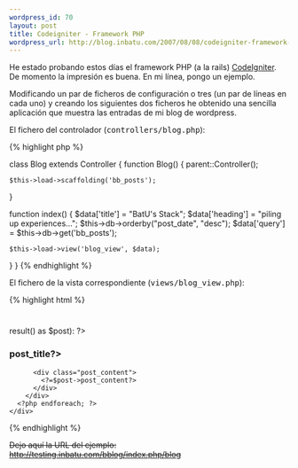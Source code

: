 ```yaml
--- 
wordpress_id: 70
layout: post
title: Codeigniter - Framework PHP
wordpress_url: http://blog.inbatu.com/2007/08/08/codeigniter-framework-php/
---
```

He estado probando estos días el framework PHP (a la rails) <a href="http://www.codeigniter.com">CodeIgniter</a>. De momento la impresión es buena. En mi línea, pongo un ejemplo.

Modificando un par de ficheros de configuración o tres (un par de líneas en cada uno) y creando los siguientes dos ficheros he obtenido una sencilla aplicación que muestra las entradas de mi blog de wordpress.

El fichero del controlador (<tt>controllers/blog.php</tt>):

{% highlight php %}

class Blog extends Controller {
  function Blog() {
    parent::Controller();

    $this->load->scaffolding('bb_posts');
  }

  function index() {
    $data['title'] = "BatU's Stack";
    $data['heading'] = "piling up experiences...";
    $this->db->orderby("post_date", "desc");
    $data['query'] = $this->db->get('bb_posts');

    $this->load->view('blog_view', $data);
  }
}
{% endhighlight %}

El fichero de la vista correspondiente (<tt>views/blog_view.php</tt>):

{% highlight html %}
<!DOCTYPE html PUBLIC "-//W3C//DTD XHTML 1.0 Transitional//EN"
  "http://www.w3.org/TR/xhtml1/DTD/xhtml1-transitional.dtd">
<html>
<head>
  <meta http-equiv="Content-type" content="text/html;
    charset=utf-8">
  <title>Blog</title>

  <link rel="stylesheet" href="/bblog/css/style.css" 
    type="text/css" media="screen"
    title="no title" charset="utf-8">
</head>
<body>
  <div id="box">
    <div id="header">
      <h1><?=$title?></h1>
      <h2><?=$heading?></h2>
    </div>
    <div id="posts">
      <?php foreach($query->result() as $post): ?>
        <div class="post">
          <h3><?=$post->post_title?></h3>

          <div class="post_content">
            <?=$post->post_content?>
          </div>
        </div>
      <?php endforeach; ?>
    </div>
  </div>
</body>
</html>
{% endhighlight %}

<strike>Dejo aquí la URL del ejemplo: <a href="http://testing.inbatu.com/bblog/index.php/blog">http://testing.inbatu.com/bblog/index.php/blog</a></strike>
